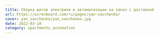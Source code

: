 ```yaml
---
title: Сборка щитов электрики и автоматизации на заказ с доставкой
url: https://wirenboard.com/ru/pages/yan-savchenko/
cover: yan_savchenko/yan_savchenko.jpg
date: 2022-03-10
category: apartments_automation
---
```

